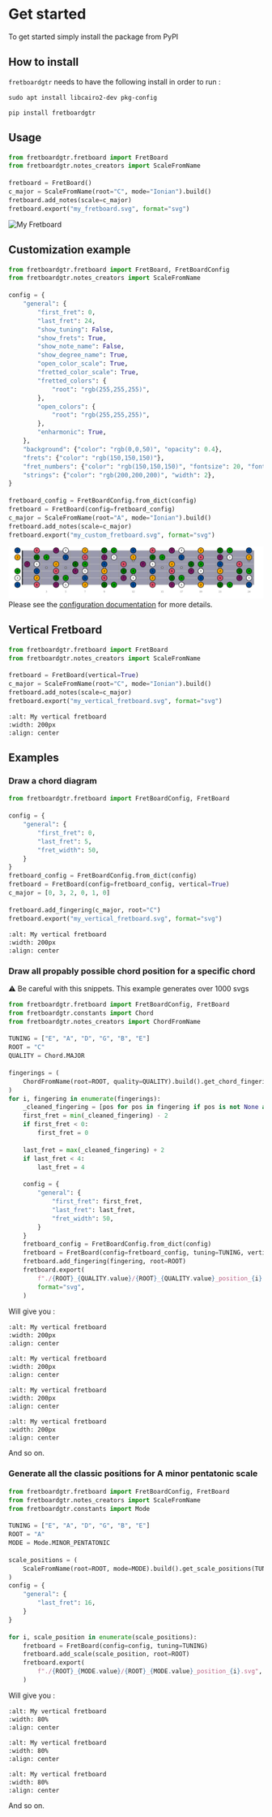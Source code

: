 # Get started

To get started simply install the package from PyPI

## How to install

`fretboardgtr` needs to have the following install in order to run :

```shell
sudo apt install libcairo2-dev pkg-config
```

```shell
pip install fretboardgtr
```

## Usage

```python
from fretboardgtr.fretboard import FretBoard
from fretboardgtr.notes_creators import ScaleFromName

fretboard = FretBoard()
c_major = ScaleFromName(root="C", mode="Ionian").build()
fretboard.add_notes(scale=c_major)
fretboard.export("my_fretboard.svg", format="svg")
```

![My Fretboard](../assets/my_fretboard.svg)
## Customization example

```python
from fretboardgtr.fretboard import FretBoard, FretBoardConfig
from fretboardgtr.notes_creators import ScaleFromName

config = {
    "general": {
        "first_fret": 0,
        "last_fret": 24,
        "show_tuning": False,
        "show_frets": True,
        "show_note_name": False,
        "show_degree_name": True,
        "open_color_scale": True,
        "fretted_color_scale": True,
        "fretted_colors": {
            "root": "rgb(255,255,255)",
        },
        "open_colors": {
            "root": "rgb(255,255,255)",
        },
        "enharmonic": True,
    },
    "background": {"color": "rgb(0,0,50)", "opacity": 0.4},
    "frets": {"color": "rgb(150,150,150)"},
    "fret_numbers": {"color": "rgb(150,150,150)", "fontsize": 20, "fontweight": "bold"},
    "strings": {"color": "rgb(200,200,200)", "width": 2},
}

fretboard_config = FretBoardConfig.from_dict(config)
fretboard = FretBoard(config=fretboard_config)
c_major = ScaleFromName(root="A", mode="Ionian").build()
fretboard.add_notes(scale=c_major)
fretboard.export("my_custom_fretboard.svg", format="svg")
```


![My custom Fretboard](../assets/my_custom_fretboard.svg)
Please see the [configuration documentation](./configuration.md) for more details.


## Vertical Fretboard
```python
from fretboardgtr.fretboard import FretBoard
from fretboardgtr.notes_creators import ScaleFromName

fretboard = FretBoard(vertical=True)
c_major = ScaleFromName(root="C", mode="Ionian").build()
fretboard.add_notes(scale=c_major)
fretboard.export("my_vertical_fretboard.svg", format="svg")
```

```{image} ../assets/my_vertical_fretboard.svg
:alt: My vertical fretboard
:width: 200px
:align: center
```
## Examples

### Draw a chord diagram

```python
from fretboardgtr.fretboard import FretBoardConfig, FretBoard

config = {
    "general": {
        "first_fret": 0,
        "last_fret": 5,
        "fret_width": 50,
    }
}
fretboard_config = FretBoardConfig.from_dict(config)
fretboard = FretBoard(config=fretboard_config, vertical=True)
c_major = [0, 3, 2, 0, 1, 0]

fretboard.add_fingering(c_major, root="C")
fretboard.export("my_vertical_fretboard.svg", format="svg")
```

```{image} ../assets/c_major_chord.svg
:alt: My vertical fretboard
:width: 200px
:align: center
```

### Draw all propably possible chord position for a specific chord

⚠️ Be careful with this snippets. This example generates over 1000 svgs
```python
from fretboardgtr.fretboard import FretBoardConfig, FretBoard
from fretboardgtr.constants import Chord
from fretboardgtr.notes_creators import ChordFromName

TUNING = ["E", "A", "D", "G", "B", "E"]
ROOT = "C"
QUALITY = Chord.MAJOR

fingerings = (
    ChordFromName(root=ROOT, quality=QUALITY).build().get_chord_fingerings(TUNING)
)
for i, fingering in enumerate(fingerings):
    _cleaned_fingering = [pos for pos in fingering if pos is not None and pos != 0]
    first_fret = min(_cleaned_fingering) - 2
    if first_fret < 0:
        first_fret = 0

    last_fret = max(_cleaned_fingering) + 2
    if last_fret < 4:
        last_fret = 4

    config = {
        "general": {
            "first_fret": first_fret,
            "last_fret": last_fret,
            "fret_width": 50,
        }
    }
    fretboard_config = FretBoardConfig.from_dict(config)
    fretboard = FretBoard(config=fretboard_config, tuning=TUNING, vertical=True)
    fretboard.add_fingering(fingering, root=ROOT)
    fretboard.export(
        f"./{ROOT}_{QUALITY.value}/{ROOT}_{QUALITY.value}_position_{i}.svg",
        format="svg",
    )


```

Will give you :

```{image} ../assets/C_M/C_M_position_0.svg
:alt: My vertical fretboard
:width: 200px
:align: center
```


```{image} ../assets/C_M/C_M_position_1.svg
:alt: My vertical fretboard
:width: 200px
:align: center
```


```{image} ../assets/C_M/C_M_position_2.svg
:alt: My vertical fretboard
:width: 200px
:align: center
```

```{image} ../assets/C_M/C_M_position_3.svg
:alt: My vertical fretboard
:width: 200px
:align: center
```
And so on.

### Generate all the classic positions for A minor pentatonic scale

```python
from fretboardgtr.fretboard import FretBoardConfig, FretBoard
from fretboardgtr.notes_creators import ScaleFromName
from fretboardgtr.constants import Mode

TUNING = ["E", "A", "D", "G", "B", "E"]
ROOT = "A"
MODE = Mode.MINOR_PENTATONIC

scale_positions = (
    ScaleFromName(root=ROOT, mode=MODE).build().get_scale_positions(TUNING, max_spacing=4)
)
config = {
    "general": {
        "last_fret": 16,
    }
}

for i, scale_position in enumerate(scale_positions):
    fretboard = FretBoard(config=config, tuning=TUNING)
    fretboard.add_scale(scale_position, root=ROOT)
    fretboard.export(
        f"./{ROOT}_{MODE.value}/{ROOT}_{MODE.value}_position_{i}.svg", format="svg"
    )
```

Will give you :

```{image} ../assets/A_Minorpentatonic/A_Minorpentatonic_position_0.svg
:alt: My vertical fretboard
:width: 80%
:align: center
```


```{image} ../assets/A_Minorpentatonic/A_Minorpentatonic_position_1.svg
:alt: My vertical fretboard
:width: 80%
:align: center
```


```{image} ../assets/A_Minorpentatonic/A_Minorpentatonic_position_2.svg
:alt: My vertical fretboard
:width: 80%
:align: center
```

And so on.

